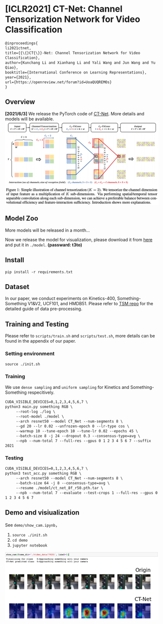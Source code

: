 # [ICLR2021] CT-Net: Channel Tensorization Network for Video Classification

```
@inproceedings{
li2021ctnet,
title={{\{}CT{\}}-Net: Channel Tensorization Network for Video Classification},
author={Kunchang Li and Xianhang Li and Yali Wang and Jun Wang and Yu Qiao},
booktitle={International Conference on Learning Representations},
year={2021},
url={https://openreview.net/forum?id=UoaQUQREMOs}
}
```

## Overview
**[2021/6/3]** We release the PyTorch code of  [CT-Net](https://openreview.net/forum?id=UoaQUQREMOs). More details and models will be available.
![img](./img/ct_net.png)


## Model Zoo
More models will be released in a month...

Now we release the model for visualization, please download it from [here](https://pan.baidu.com/s/1DbFk9hud2ELnLa78RxqEkg) and put it in `./model`.  **(passward: t3to)**

## Install

```shell
pip install -r requirements.txt
```

## Dataset

In our paper, we conduct experiments on Kinetics-400, Something-Something V1&V2, UCF101, and HMDB51. Please refer to [TSM repo](https://github.com/mit-han-lab/temporal-shift-module) for the detailed guide of data pre-processing.

## Training and Testing

Please refer to `scripts/train.sh` and `scripts/test.sh`, more details can be found in the appendix of our paper.

### Setting environment
```shell
source ./init.sh
```

### Training

We use `dense sampling` and `uniform sampling` for Kinetics and Something-Something respecitively.
```shell
CUDA_VISIBLE_DEVICES=0,1,2,3,4,5,6,7 \
python3 main.py something RGB \
     --root-log ./log \
     --root-model ./model \
     --arch resnet50 --model CT_Net --num-segments 8 \
     --gd 20 --lr 0.02 --unfrozen-epoch 0 --lr-type cos \
     --warmup 10 --tune-epoch 10 --tune-lr 0.02 --epochs 45 \
     --batch-size 8 -j 24 --dropout 0.3 --consensus-type=avg \
     --npb --num-total 7 --full-res --gpus 0 1 2 3 4 5 6 7 --suffix 2021
```

### Testing
```shell
CUDA_VISIBLE_DEVICES=0,1,2,3,4,5,6,7 \
python3 test_acc.py something RGB \
     --arch resnet50 --model CT_Net --num-segments 8 \
     --batch-size 64 -j 8 --consensus-type=avg \
     --resume ./model/ct_net_8f_r50.pth.tar \
     --npb --num-total 7 --evaluate --test-crops 1 --full-res --gpus 0 1 2 3 4 5 6 7
```

##  Demo and visiualization

See `demo/show_cam.ipynb`，
1. `source ./init.sh`
2. `cd demo`
3. `jupyter notebook`

![img](./img/vis.png)
